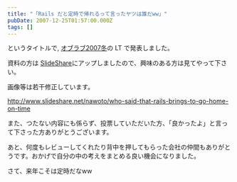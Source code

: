 ```yaml
---
title: "「Rails だと定時で帰れるって言ったヤツは誰だww」"
pubDate: 2007-12-25T01:57:00.000Z
tags: []
---
```


というタイトルで, [オブラブ2007冬](http://www.objectclub.jp/event/2007christmas)の LT で発表しました。

資料の方は [SlideShare](http://www.slideshare.net/nawoto/who-said-that-rails-brings-to-go-home-on-time/)にアップしましたので、興味のある方は見てやって下さい。

画像等は若干修正しています。

http://www.slideshare.net/nawoto/who-said-that-rails-brings-to-go-home-on-time

また、つたない内容にも係らず、投票していただいた方、「良かったよ」と言って下さった方ありがとうございます。

あと、何度もレビューしてくれたり背中を押してもらった会社の仲間もありがとうです。おかげで自分の中の考えをまとめる良い機会になりました。

さて、来年こそは定時だなww